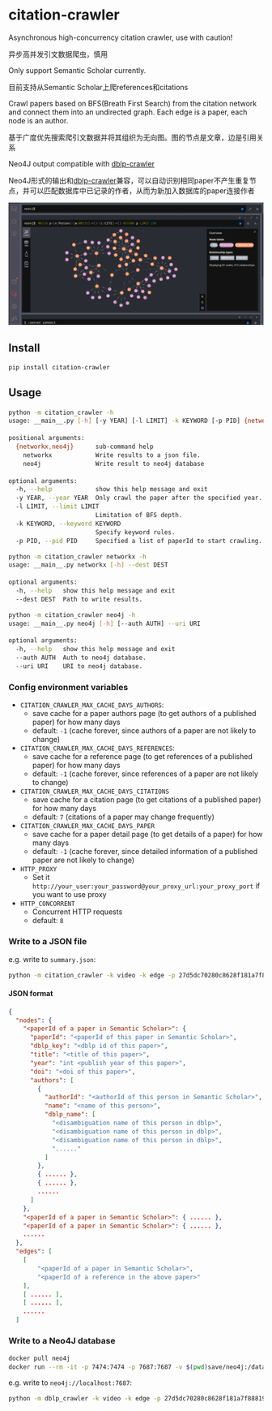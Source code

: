 # citation-crawler

Asynchronous high-concurrency citation crawler, use with caution!

异步高并发引文数据爬虫，慎用

Only support Semantic Scholar currently.

目前支持从Semantic Scholar上爬references和citations

Crawl papers based on BFS(Breath First Search) from the citation network and connect them into an undirected graph. Each edge is a paper, each node is an author.

基于广度优先搜索爬引文数据并将其组织为无向图。图的节点是文章，边是引用关系

Neo4J output compatible with [dblp-crawler](https://github.com/yindaheng98/dblp-crawler)

Neo4J形式的输出和[dblp-crawler](https://github.com/yindaheng98/dblp-crawler)兼容，可以自动识别相同paper不产生重复节点，并可以匹配数据库中已记录的作者，从而为新加入数据库的paper连接作者

![](asserts/graph.png)

## Install

```sh
pip install citation-crawler
```

## Usage

```sh
python -m citation_crawler -h
usage: __main__.py [-h] [-y YEAR] [-l LIMIT] -k KEYWORD [-p PID] {networkx,neo4j} ...

positional arguments:
  {networkx,neo4j}      sub-command help
    networkx            Write results to a json file.
    neo4j               Write result to neo4j database

optional arguments:
  -h, --help            show this help message and exit
  -y YEAR, --year YEAR  Only crawl the paper after the specified year.
  -l LIMIT, --limit LIMIT
                        Limitation of BFS depth.
  -k KEYWORD, --keyword KEYWORD
                        Specify keyword rules.
  -p PID, --pid PID     Specified a list of paperId to start crawling.
```

```sh
python -m citation_crawler networkx -h
usage: __main__.py networkx [-h] --dest DEST

optional arguments:
  -h, --help   show this help message and exit
  --dest DEST  Path to write results.
```

```sh
python -m citation_crawler neo4j -h   
usage: __main__.py neo4j [-h] [--auth AUTH] --uri URI

optional arguments:
  -h, --help   show this help message and exit
  --auth AUTH  Auth to neo4j database.
  --uri URI    URI to neo4j database.
```

### Config environment variables

* `CITATION_CRAWLER_MAX_CACHE_DAYS_AUTHORS`: 
  * save cache for a paper authors page (to get authors of a published paper) for how many days
  * default: `-1` (cache forever, since authors of a paper are not likely to change)
* `CITATION_CRAWLER_MAX_CACHE_DAYS_REFERENCES`: 
  * save cache for a reference page (to get references of a published paper) for how many days
  * default: `-1` (cache forever, since references of a paper are not likely to change)
* `CITATION_CRAWLER_MAX_CACHE_DAYS_CITATIONS`
  * save cache for a citation page (to get citations of a published paper) for how many days
  * default: `7` (citations of a paper may change frequently)
* `CITATION_CRAWLER_MAX_CACHE_DAYS_PAPER`
  * save cache for a paper detail page (to get details of a paper) for how many days
  * default: `-1` (cache forever, since detailed information of a published paper are not likely to change)
* `HTTP_PROXY`
  * Set it `http://your_user:your_password@your_proxy_url:your_proxy_port` if you want to use proxy
* `HTTP_CONCORRENT`
  * Concurrent HTTP requests
  * default: `8`

### Write to a JSON file

e.g. write to `summary.json`:

```sh
python -m citation_crawler -k video -k edge -p 27d5dc70280c8628f181a7f8881912025f808256 networkx --dest summary.json
```

#### JSON format

```json
{
  "nodes": {
    "<paperId of a paper in Semantic Scholar>": {
      "paperId": "<paperId of this paper in Semantic Scholar>",
      "dblp_key": "<dblp id of this paper>",
      "title": "<title of this paper>",
      "year": "int <publish year of this paper>",
      "doi": "<doi of this paper>",
      "authors": [
        {
          "authorId": "<authorId of this person in Semantic Scholar>",
          "name": "<name of this person>",
          "dblp_name": [
            "<disambiguation name of this person in dblp>",
            "<disambiguation name of this person in dblp>",
            "<disambiguation name of this person in dblp>",
            "......"
          ]
        },
        { ...... },
        { ...... },
        ......
      ]
    },
    "<paperId of a paper in Semantic Scholar>": { ...... },
    "<paperId of a paper in Semantic Scholar>": { ...... },
    ......
  },
  "edges": [
    [
        "<paperId of a paper in Semantic Scholar>",
        "<paperId of a reference in the above paper>"
    ],
    [ ...... ],
    [ ...... ],
    ......
  ]
```

### Write to a Neo4J database

```sh
docker pull neo4j
docker run --rm -it -p 7474:7474 -p 7687:7687 -v $(pwd)save/neo4j:/data -e NEO4J_AUTH=none neo4j
```

e.g. write to `neo4j://localhost:7687`:

```sh
python -m dblp_crawler -k video -k edge -p 27d5dc70280c8628f181a7f8881912025f808256 neo4j --uri neo4j://localhost:7687
```
